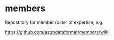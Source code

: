 members
=======

Repostitory for member roster of expertise, e.g. 

https://github.com/astrodataformat/members/wiki
